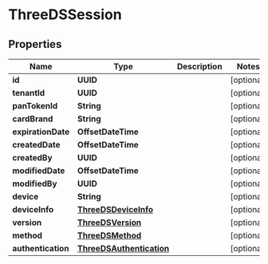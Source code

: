 

# ThreeDSSession


## Properties

| Name | Type | Description | Notes |
|------------ | ------------- | ------------- | -------------|
|**id** | **UUID** |  |  [optional] |
|**tenantId** | **UUID** |  |  [optional] |
|**panTokenId** | **String** |  |  [optional] |
|**cardBrand** | **String** |  |  [optional] |
|**expirationDate** | **OffsetDateTime** |  |  [optional] |
|**createdDate** | **OffsetDateTime** |  |  [optional] |
|**createdBy** | **UUID** |  |  [optional] |
|**modifiedDate** | **OffsetDateTime** |  |  [optional] |
|**modifiedBy** | **UUID** |  |  [optional] |
|**device** | **String** |  |  [optional] |
|**deviceInfo** | [**ThreeDSDeviceInfo**](ThreeDSDeviceInfo.md) |  |  [optional] |
|**version** | [**ThreeDSVersion**](ThreeDSVersion.md) |  |  [optional] |
|**method** | [**ThreeDSMethod**](ThreeDSMethod.md) |  |  [optional] |
|**authentication** | [**ThreeDSAuthentication**](ThreeDSAuthentication.md) |  |  [optional] |



